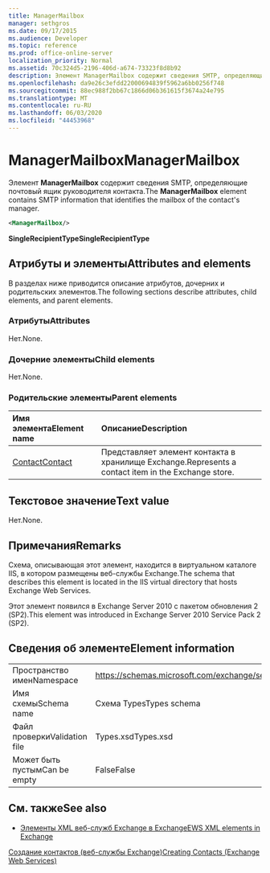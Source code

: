```yaml
---
title: ManagerMailbox
manager: sethgros
ms.date: 09/17/2015
ms.audience: Developer
ms.topic: reference
ms.prod: office-online-server
localization_priority: Normal
ms.assetid: 70c324d5-2196-406d-a674-73323f8d8b92
description: Элемент ManagerMailbox содержит сведения SMTP, определяющие почтовый ящик руководителя контакта.
ms.openlocfilehash: da9e26c3efdd22000694839f5962a6bb0256f748
ms.sourcegitcommit: 88ec988f2bb67c1866d06b361615f3674a24e795
ms.translationtype: MT
ms.contentlocale: ru-RU
ms.lasthandoff: 06/03/2020
ms.locfileid: "44453968"
---
```

# <a name="managermailbox"></a><span data-ttu-id="b5d20-103">ManagerMailbox</span><span class="sxs-lookup"><span data-stu-id="b5d20-103">ManagerMailbox</span></span>

<span data-ttu-id="b5d20-104">Элемент **ManagerMailbox** содержит сведения SMTP, определяющие почтовый ящик руководителя контакта.</span><span class="sxs-lookup"><span data-stu-id="b5d20-104">The **ManagerMailbox** element contains SMTP information that identifies the mailbox of the contact's manager.</span></span> 
  
```XML
<ManagerMailbox/>
```

 <span data-ttu-id="b5d20-105">**SingleRecipientType**</span><span class="sxs-lookup"><span data-stu-id="b5d20-105">**SingleRecipientType**</span></span>
## <a name="attributes-and-elements"></a><span data-ttu-id="b5d20-106">Атрибуты и элементы</span><span class="sxs-lookup"><span data-stu-id="b5d20-106">Attributes and elements</span></span>

<span data-ttu-id="b5d20-107">В разделах ниже приводится описание атрибутов, дочерних и родительских элементов.</span><span class="sxs-lookup"><span data-stu-id="b5d20-107">The following sections describe attributes, child elements, and parent elements.</span></span>
  
### <a name="attributes"></a><span data-ttu-id="b5d20-108">Атрибуты</span><span class="sxs-lookup"><span data-stu-id="b5d20-108">Attributes</span></span>

<span data-ttu-id="b5d20-109">Нет.</span><span class="sxs-lookup"><span data-stu-id="b5d20-109">None.</span></span>
  
### <a name="child-elements"></a><span data-ttu-id="b5d20-110">Дочерние элементы</span><span class="sxs-lookup"><span data-stu-id="b5d20-110">Child elements</span></span>

<span data-ttu-id="b5d20-111">Нет.</span><span class="sxs-lookup"><span data-stu-id="b5d20-111">None.</span></span>
  
### <a name="parent-elements"></a><span data-ttu-id="b5d20-112">Родительские элементы</span><span class="sxs-lookup"><span data-stu-id="b5d20-112">Parent elements</span></span>

|<span data-ttu-id="b5d20-113">**Имя элемента**</span><span class="sxs-lookup"><span data-stu-id="b5d20-113">**Element name**</span></span>|<span data-ttu-id="b5d20-114">**Описание**</span><span class="sxs-lookup"><span data-stu-id="b5d20-114">**Description**</span></span>|
|:-----|:-----|
|[<span data-ttu-id="b5d20-115">Contact</span><span class="sxs-lookup"><span data-stu-id="b5d20-115">Contact</span></span>](contact.md) <br/> |<span data-ttu-id="b5d20-116">Представляет элемент контакта в хранилище Exchange.</span><span class="sxs-lookup"><span data-stu-id="b5d20-116">Represents a contact item in the Exchange store.</span></span>  <br/> |
   
## <a name="text-value"></a><span data-ttu-id="b5d20-117">Текстовое значение</span><span class="sxs-lookup"><span data-stu-id="b5d20-117">Text value</span></span>

<span data-ttu-id="b5d20-118">Нет.</span><span class="sxs-lookup"><span data-stu-id="b5d20-118">None.</span></span>
  
## <a name="remarks"></a><span data-ttu-id="b5d20-119">Примечания</span><span class="sxs-lookup"><span data-stu-id="b5d20-119">Remarks</span></span>

<span data-ttu-id="b5d20-120">Схема, описывающая этот элемент, находится в виртуальном каталоге IIS, в котором размещены веб-службы Exchange.</span><span class="sxs-lookup"><span data-stu-id="b5d20-120">The schema that describes this element is located in the IIS virtual directory that hosts Exchange Web Services.</span></span>
  
<span data-ttu-id="b5d20-121">Этот элемент появился в Exchange Server 2010 с пакетом обновления 2 (SP2).</span><span class="sxs-lookup"><span data-stu-id="b5d20-121">This element was introduced in Exchange Server 2010 Service Pack 2 (SP2).</span></span>
  
## <a name="element-information"></a><span data-ttu-id="b5d20-122">Сведения об элементе</span><span class="sxs-lookup"><span data-stu-id="b5d20-122">Element information</span></span>

|||
|:-----|:-----|
|<span data-ttu-id="b5d20-123">Пространство имен</span><span class="sxs-lookup"><span data-stu-id="b5d20-123">Namespace</span></span>  <br/> |https://schemas.microsoft.com/exchange/services/2006/types  <br/> |
|<span data-ttu-id="b5d20-124">Имя схемы</span><span class="sxs-lookup"><span data-stu-id="b5d20-124">Schema name</span></span>  <br/> |<span data-ttu-id="b5d20-125">Схема Types</span><span class="sxs-lookup"><span data-stu-id="b5d20-125">Types schema</span></span>  <br/> |
|<span data-ttu-id="b5d20-126">Файл проверки</span><span class="sxs-lookup"><span data-stu-id="b5d20-126">Validation file</span></span>  <br/> |<span data-ttu-id="b5d20-127">Types.xsd</span><span class="sxs-lookup"><span data-stu-id="b5d20-127">Types.xsd</span></span>  <br/> |
|<span data-ttu-id="b5d20-128">Может быть пустым</span><span class="sxs-lookup"><span data-stu-id="b5d20-128">Can be empty</span></span>  <br/> |<span data-ttu-id="b5d20-129">False</span><span class="sxs-lookup"><span data-stu-id="b5d20-129">False</span></span>  <br/> |
   
## <a name="see-also"></a><span data-ttu-id="b5d20-130">См. также</span><span class="sxs-lookup"><span data-stu-id="b5d20-130">See also</span></span>



- [<span data-ttu-id="b5d20-131">Элементы XML веб-служб Exchange в Exchange</span><span class="sxs-lookup"><span data-stu-id="b5d20-131">EWS XML elements in Exchange</span></span>](ews-xml-elements-in-exchange.md)


[<span data-ttu-id="b5d20-132">Создание контактов (веб-службы Exchange)</span><span class="sxs-lookup"><span data-stu-id="b5d20-132">Creating Contacts (Exchange Web Services)</span></span>](https://msdn.microsoft.com/library/4845917e-70d1-481c-bbd7-011ec6571789%28Office.15%29.aspx)

